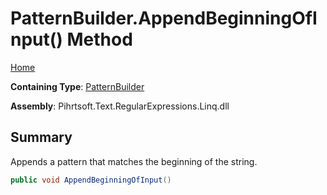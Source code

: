 # PatternBuilder\.AppendBeginningOfInput\(\) Method

[Home](../../../../../../README.md)

**Containing Type**: [PatternBuilder](../README.md)

**Assembly**: Pihrtsoft\.Text\.RegularExpressions\.Linq\.dll

## Summary

Appends a pattern that matches the beginning of the string\.

```csharp
public void AppendBeginningOfInput()
```

